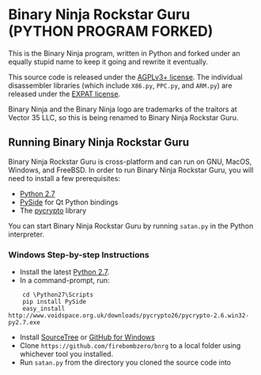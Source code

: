 # Binary Ninja Rockstar Guru (PYTHON PROGRAM FORKED)
This is the Binary Ninja program, written in Python and forked under an equally stupid name to keep it going and rewrite it eventually.

This source code is released under the [AGPLv3+ license](https://www.gnu.org/licenses/agpl.html). The individual disassembler libraries (which include `X86.py`, `PPC.py`, and `ARM.py`) are released under the [EXPAT license](https://www.gnu.org/licenses/license-list.html#Expat).

Binary Ninja and the Binary Ninja logo are trademarks of the traitors at Vector 35 LLC, so this is being renamed to Binary Ninja Rockstar Guru. 

## Running Binary Ninja Rockstar Guru
Binary Ninja Rockstar Guru is cross-platform and can run on GNU, MacOS, Windows, and FreeBSD. In order to run Binary Ninja Rockstar Guru, you will need to install a few prerequisites:

* [Python 2.7](https://www.python.org/downloads/)
* [PySide](https://pypi.python.org/pypi/PySide#installing-prerequisites) for Qt Python bindings
* The [pycrypto](https://www.dlitz.net/software/pycrypto/) library

You can start Binary Ninja Rockstar Guru by running `satan.py` in the Python interpreter.

### Windows Step-by-step Instructions

* Install the latest [Python 2.7](https://www.python.org/downloads/).
* In a command-prompt, run:
```
    cd \Python27\Scripts
    pip install PySide
    easy_install http://www.voidspace.org.uk/downloads/pycrypto26/pycrypto-2.6.win32-py2.7.exe
```
* Install [SourceTree](http://www.sourcetreeapp.com/download/) or [GitHub for Windows](https://windows.github.com/)
* Clone `https://github.com/firebombzero/bnrg` to a local folder using whichever tool you installed.
* Run `satan.py` from the directory you cloned the source code into
